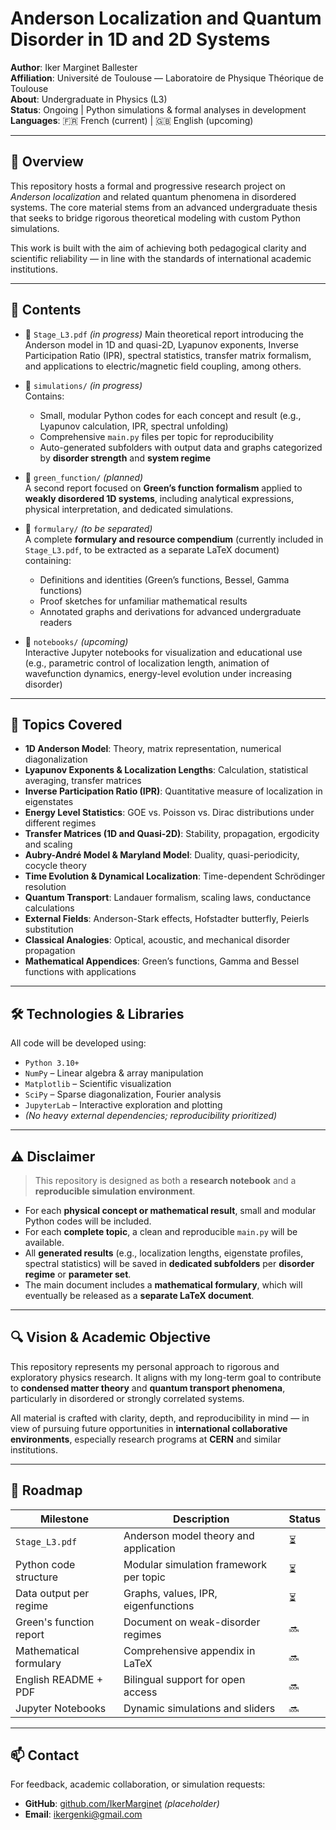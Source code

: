 # Anderson Localization and Quantum Disorder in 1D and 2D Systems

**Author**: Iker Marginet Ballester  
**Affiliation**: Université de Toulouse — Laboratoire de Physique Théorique de Toulouse  
**About**: Undergraduate in Physics (L3)  
**Status**: Ongoing | Python simulations & formal analyses in development  
**Languages**: 🇫🇷 French (current) | 🇬🇧 English (upcoming)

---

## 📘 Overview

This repository hosts a formal and progressive research project on *Anderson localization* and related quantum phenomena in disordered systems. The core material stems from an advanced undergraduate thesis that seeks to bridge rigorous theoretical modeling with custom Python simulations.

This work is built with the aim of achieving both pedagogical clarity and scientific reliability — in line with the standards of international academic institutions.

---

## 📂 Contents

- 📄 `Stage_L3.pdf` *(in progress)*
  Main theoretical report introducing the Anderson model in 1D and quasi-2D, Lyapunov exponents, Inverse Participation Ratio (IPR), spectral statistics, transfer matrix formalism, and applications to electric/magnetic field coupling, among others.

- 📁 `simulations/` *(in progress)*  
  Contains:
  - Small, modular Python codes for each concept and result (e.g., Lyapunov calculation, IPR, spectral unfolding)
  - Comprehensive `main.py` files per topic for reproducibility
  - Auto-generated subfolders with output data and graphs categorized by **disorder strength** and **system regime**

- 📁 `green_function/` *(planned)*  
  A second report focused on **Green’s function formalism** applied to **weakly disordered 1D systems**, including analytical expressions, physical interpretation, and dedicated simulations.

- 📁 `formulary/` *(to be separated)*  
  A complete **formulary and resource compendium** (currently included in `Stage_L3.pdf`, to be extracted as a separate LaTeX document) containing:
  - Definitions and identities (Green’s functions, Bessel, Gamma functions)
  - Proof sketches for unfamiliar mathematical results
  - Annotated graphs and derivations for advanced undergraduate readers

- 📁 `notebooks/` *(upcoming)*  
  Interactive Jupyter notebooks for visualization and educational use (e.g., parametric control of localization length, animation of wavefunction dynamics, energy-level evolution under increasing disorder)

---

## 🧠 Topics Covered

- **1D Anderson Model**: Theory, matrix representation, numerical diagonalization
- **Lyapunov Exponents & Localization Lengths**: Calculation, statistical averaging, transfer matrices
- **Inverse Participation Ratio (IPR)**: Quantitative measure of localization in eigenstates
- **Energy Level Statistics**: GOE vs. Poisson vs. Dirac distributions under different regimes
- **Transfer Matrices (1D and Quasi-2D)**: Stability, propagation, ergodicity and scaling
- **Aubry-André Model & Maryland Model**: Duality, quasi-periodicity, cocycle theory
- **Time Evolution & Dynamical Localization**: Time-dependent Schrödinger resolution
- **Quantum Transport**: Landauer formalism, scaling laws, conductance calculations
- **External Fields**: Anderson-Stark effects, Hofstadter butterfly, Peierls substitution
- **Classical Analogies**: Optical, acoustic, and mechanical disorder propagation
- **Mathematical Appendices**: Green’s functions, Gamma and Bessel functions with applications

---

## 🛠 Technologies & Libraries

All code will be developed using:

- `Python 3.10+`
- `NumPy` – Linear algebra & array manipulation  
- `Matplotlib` – Scientific visualization  
- `SciPy` – Sparse diagonalization, Fourier analysis  
- `JupyterLab` – Interactive exploration and plotting  
- *(No heavy external dependencies; reproducibility prioritized)*

---

## ⚠️ Disclaimer

> This repository is designed as both a **research notebook** and a **reproducible simulation environment**.  

- For each **physical concept or mathematical result**, small and modular Python codes will be included.
- For each **complete topic**, a clean and reproducible `main.py` will be available.
- All **generated results** (e.g., localization lengths, eigenstate profiles, spectral statistics) will be saved in **dedicated subfolders** per **disorder regime** or **parameter set**.
- The main document includes a **mathematical formulary**, which will eventually be released as a **separate LaTeX document**.

---

## 🔍 Vision & Academic Objective

This repository represents my personal approach to rigorous and exploratory physics research. It aligns with my long-term goal to contribute to **condensed matter theory** and **quantum transport phenomena**, particularly in disordered or strongly correlated systems.

All material is crafted with clarity, depth, and reproducibility in mind — in view of pursuing future opportunities in **international collaborative environments**, especially research programs at **CERN** and similar institutions.

---

## 📌 Roadmap

| Milestone | Description | Status |
|----------|-------------|--------|
| `Stage_L3.pdf` | Anderson model theory and application | ⏳ |
| Python code structure | Modular simulation framework per topic | ⏳ |
| Data output per regime | Graphs, values, IPR, eigenfunctions | ⏳ |
| Green's function report | Document on weak-disorder regimes | 🔜 |
| Mathematical formulary | Comprehensive appendix in LaTeX | 🔜 |
| English README + PDF | Bilingual support for open access | 🔜 |
| Jupyter Notebooks | Dynamic simulations and sliders | 🔜 |

---

## 📫 Contact

For feedback, academic collaboration, or simulation requests:

- **GitHub**: [github.com/IkerMarginet](https://github.com/IkerMarginet) *(placeholder)*
- **Email**: ikergenki@gmail.com



